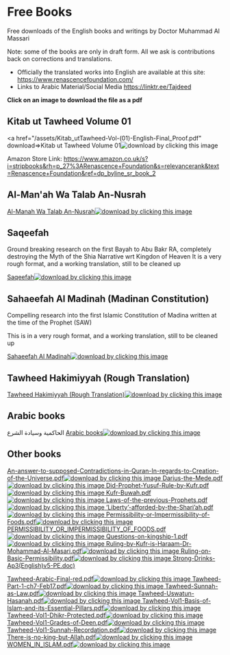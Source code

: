 

# Free Books

Free downloads of the English books and writings by Doctor Muhammad Al Massari

Note: some of the books are only in draft form. All we ask is contributions back on corrections and translations.

- Officially the translated works into English are available at this site: https://www.renascencefoundation.com/
- Links to Arabic Material/Social Media https://linktr.ee/Tajdeed

**Click on an image to download the file as a pdf**

## Kitab ut Tawheed Volume 01
<a href="/assets/Kitab_utTawheed-Vol-(01)-English-Final_Proof.pdf" download=>Kitab ut Tawheed Volume 01<img src="/assets/Kitab_utTawheed-Vol-(01)-English-Final_Proof.pdf" alt="download by clicking this image">
</a>

Amazon Store Link:  https://www.amazon.co.uk/s?i=stripbooks&rh=p_27%3ARenascence+Foundation&s=relevancerank&text=Renascence+Foundation&ref=dp_byline_sr_book_2

## Al-Man'ah Wa Talab An-Nusrah
<a href="/files/Al-ManahWaTalabAn-Nusrah-FINAL.pdf" download>Al-Manah Wa Talab An-Nusrah<img src="/files/Al-ManahWaTalabAn-Nusrah-FINAL.pdf" alt="download by clicking this image">
</a>

## Saqeefah

Ground breaking research on the first Bayah to Abu Bakr RA, completely destroying the Myth of the Shia Narrative wrt Kingdon of Heaven
It is a very rough format, and a working translation, still to be cleaned up

<a href="/files/Saqeefah-English-RoughTranslation-2022.pdf" download>Saqeefah<img src="/files/Saqeefah-English-RoughTranslation-2022.pdf" alt="download by clicking this image">
</a>

## Sahaeefah Al Madinah (Madinan Constitution)

Compelling research into the first Islamic Constitution of Madina written at the time of the Prophet (SAW)

This is in a very rough format, and a working translation, still to be cleaned up

<a href="/files/Saheefah-(MadinaConstitution)-Draft.pdf" download>Sahaeefah Al Madinah<img src="/files/Saheefah-(MadinaConstitution)-Draft.pdf" alt="download by clicking this image">
</a>

## Tawheed Hakimiyyah (Rough Translation)

<a href="/files/Al-HaakimiyahWaSiyaadatush-Shari-ROUGHTRANSLATION.pdf" download>Tawheed Hakimiyyah (Rough Translation)<img src="/files/Al-HaakimiyahWaSiyaadatush-Shari-ROUGHTRANSLATION.pdf" alt="download by clicking this image">
</a>


## Arabic books
الحاكمية وسيادة الشرع
<a href="/files/arabic-books.pdf" download>Arabic books<img src="/files/arabic-books.pdf" alt="download by clicking this image">
</a>


## Other books
<a href="/files/An-answer-to-supposed-Contradictions-in-Quran-In-regards-to-Creation-of-the-Universe.pdf" download>An-answer-to-supposed-Contradictions-in-Quran-In-regards-to-Creation-of-the-Universe.pdf<img src="/files/An-answer-to-supposed-Contradictions-in-Quran-In-regards-to-Creation-of-the-Universe.pdf" alt="download by clicking this image">
</a>
<a href="/files/Darius-the-Mede.pdf" download>Darius-the-Mede.pdf<img src="/files/Darius-the-Mede.pdf" alt="download by clicking this image">
</a>
<a href="/files/Did-Prophet-Yusuf-Rule-by-Kufr.pdf" download>Did-Prophet-Yusuf-Rule-by-Kufr.pdf<img src="/files/Did-Prophet-Yusuf-Rule-by-Kufr.pdf" alt="download by clicking this image">
</a>
<a href="/files/Kufr-Buwah.pdf" download>Kufr-Buwah.pdf<img src="/files/Kufr-Buwah.pdf" alt="download by clicking this image">
</a>
<a href="/files/Laws-of-the-previous-Prophets.pdf" download>Laws-of-the-previous-Prophets.pdf<img src="/files/Laws-of-the-previous-Prophets.pdf" alt="download by clicking this image">
</a>
<a href="/files/‘Liberty’-afforded-by-the-Shari’ah.pdf" download>‘Liberty’-afforded-by-the-Shari’ah.pdf<img src="/files/‘Liberty’-afforded-by-the-Shari’ah.pdf" alt="download by clicking this image">
</a>
<a href="/files/Permissibility-or-Impermissibility-of-Foods.pdf" download>Permissibility-or-Impermissibility-of-Foods.pdf<img src="/files/Permissibility-or-Impermissibility-of-Foods.pdf" alt="download by clicking this image">
</a>
<a href="/files/PERMISSIBILITY_OR_IMPERMISSIBILITY_OF_FOODS.pdf" download>PERMISSIBILITY_OR_IMPERMISSIBILITY_OF_FOODS.pdf<img src="/files/PERMISSIBILITY_OR_IMPERMISSIBILITY_OF_FOODS.pdf" alt="download by clicking this image">
</a>
<a href="/files/Questions-on-kingship-1.pdf" download>Questions-on-kingship-1.pdf<img src="/files/Questions-on-kingship-1.pdf" alt="download by clicking this image">
</a>
<a href="/files/Ruling-by-Kufr-is-Haraam-Dr-Mohammad-Al-Masari.pdf" download>Ruling-by-Kufr-is-Haraam-Dr-Mohammad-Al-Masari.pdf<img src="/files/Ruling-by-Kufr-is-Haraam-Dr-Mohammad-Al-Masari.pdf" alt="download by clicking this image">
</a>
<a href="/files/Ruling-on-Basic-Permissibility.pdf" download>Ruling-on-Basic-Permissibility.pdf<img src="/files/Ruling-on-Basic-Permissibility.pdf" alt="download by clicking this image">
</a>
<a href="/files/Strong-Drinks-Ap3(English)v5-PE.doc">Strong-Drinks-Ap3(English)v5-PE.doc)</a>

<a href="/files/Tawheed-Arabic-Final-red.pdf" download>Tawheed-Arabic-Final-red.pdf<img src="/files/Tawheed-Arabic-Final-red.pdf" alt="download by clicking this image">
</a>
<a href="/files/Tawheed-Part-1-ch7-Feb17.pdf" download>Tawheed-Part-1-ch7-Feb17.pdf<img src="/files/Tawheed-Part-1-ch7-Feb17.pdf" alt="download by clicking this image">
</a>
<a href="/files/Tawheed-Sunnah-as-Law.pdf" download>Tawheed-Sunnah-as-Law.pdf<img src="/files/Tawheed-Sunnah-as-Law.pdf" alt="download by clicking this image">
</a>
<a href="/files/Tawheed-Uswatun-Hasanah.pdf" download>Tawheed-Uswatun-Hasanah.pdf<img src="/files/Tawheed-Uswatun-Hasanah.pdf" alt="download by clicking this image">
</a>
<a href="/files/Tawheed-Vol1-Basis-of-Islam-and-its-Essential-Pillars.pdf" download>Tawheed-Vol1-Basis-of-Islam-and-its-Essential-Pillars.pdf<img src="/files/Tawheed-Vol1-Basis-of-Islam-and-its-Essential-Pillars.pdf" alt="download by clicking this image">
</a>
<a href="/files/Tawheed-Vol1-Dhikr-Protected.pdf" download>Tawheed-Vol1-Dhikr-Protected.pdf<img src="/files/Tawheed-Vol1-Dhikr-Protected.pdf" alt="download by clicking this image">
</a>
<a href="/files/Tawheed-Vol1-Grades-of-Deen.pdf" download>Tawheed-Vol1-Grades-of-Deen.pdf<img src="/files/Tawheed-Vol1-Grades-of-Deen.pdf" alt="download by clicking this image">
</a>
<a href="/files/Tawheed-Vol1-Sunnah-Recordation.pdf" download>Tawheed-Vol1-Sunnah-Recordation.pdf<img src="/files/Tawheed-Vol1-Sunnah-Recordation.pdf" alt="download by clicking this image">
</a>
<a href="/files/There-is-no-king-but-Allah.pdf" download>There-is-no-king-but-Allah.pdf<img src="/files/There-is-no-king-but-Allah.pdf" alt="download by clicking this image">
</a>
<a href="/files/WOMEN_IN_ISLAM.pdf" download>WOMEN_IN_ISLAM.pdf<img src="/files/WOMEN_IN_ISLAM.pdf" alt="download by clicking this image">
</a>



